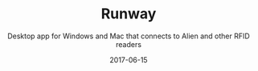 ---
title: Runway
subtitle: Desktop app for Windows and Mac that connects to Alien and other RFID readers
layout: default
modal-id: 3
date: 2017-06-15
img: runway-detail.jpg
thumbnail: runway-thumb.jpg
alt: Runway
project-date: June 2017
client: BlueFooted Timing
category: Desktop, Mac, Windows, RFID
description: Runway simplifies the use of RFID tag readers to track participants' times in marathons and other sporting events.
---
